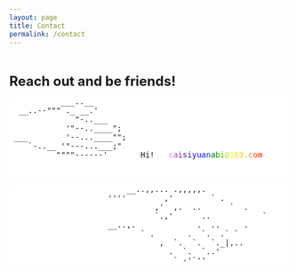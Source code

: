 ```yaml
---
layout: page
title: Contact
permalink: /contact
---
```


<style>
  pre {
    background-color: white; /* 将背景色设置为白色 */
  }
</style>

<br><br>
<span style="font-size: 24px; font-weight: bold;">Reach out and be friends!</span><br>


<pre>
           ___..__
  __..--""" ._ __.'
              "-..___
            '"--..____";
 ___        '--...____"";
    `-..__ '"---...___;"
          """"------'       Hi!   <a href="mailto:caisiyuanabi@163.com" style="background-image: linear-gradient(to right, violet, indigo, blue, green, yellow, orange, red); -webkit-background-clip: text; color: transparent;">caisiyuanabi@163.com</a><br>

</pre>

<pre>
                         __..,,... .,,,,,.
                     ''''        ,'        ` .
                               ,'  ,.  ..      `  .
                               `.,'      ..           `
                     __..,.             .  ..     .          Connected.
                            ` .       .  `.  .` `
                                ,  `.  `.  `._|,..
                                  .  `.  `..'
                                   ` -'`''
</pre>
